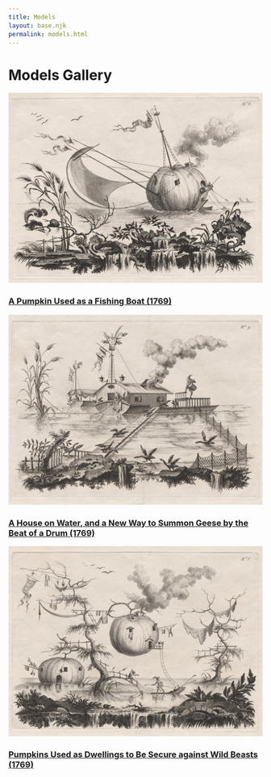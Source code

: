 ```yaml
---
title: Models
layout: base.njk
permalink: models.html
---
```


# Models Gallery

<div class="model-gallery">
  <div class="model">
    <a href="./model1.html">
      <img src="./assets/pumpkin-boat.jpg" alt="A Pumpkin Used as a Fishing Boat (1769)" />
      <h3>A Pumpkin Used as a Fishing Boat (1769)</h3>
    </a>
  </div>
  <div class="model">
    <a href="./model2.html">
      <img src="./assets/house-boat.jpg" alt="A House on Water, and a New Way to Summon Geese by the Beat of a Drum (1769)" />
      <h3>A House on Water, and a New Way to Summon Geese by the Beat of a Drum (1769)</h3>
    </a>
  </div>
  <div class="model">
    <a href="./model3.html">
      <img src="./assets/pumpkin-house.jpg" alt="Pumpkins Used as Dwellings to Be Secure against Wild Beasts (1769)" />
      <h3>Pumpkins Used as Dwellings to Be Secure against Wild Beasts (1769)</h3>
    </a>
  </div>
</div>
